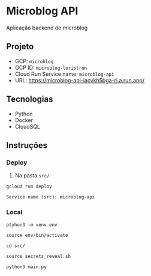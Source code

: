 # Microblog API

Aplicação backend de microblog 

## Projeto
- GCP: `microblog`
- GCP ID: `microblog-loristron`
- Cloud Run Service name: `microblog-api`
- URL: https://microblog-api-iacvkh5bga-rj.a.run.app/

## Tecnologias
- Python
- Docker
- CloudSQL

## Instruções

### Deploy

1. Na pasta `src/`
```
gcloud run deploy

```
```
Service name (src): microblog-api
```
### Local

```
ptyhon3 -m venv env
```

```
source env/bin/activate 
```

```
cd src/
```
```
source secrets_reveal.sh
```

```
python3 main.py
```